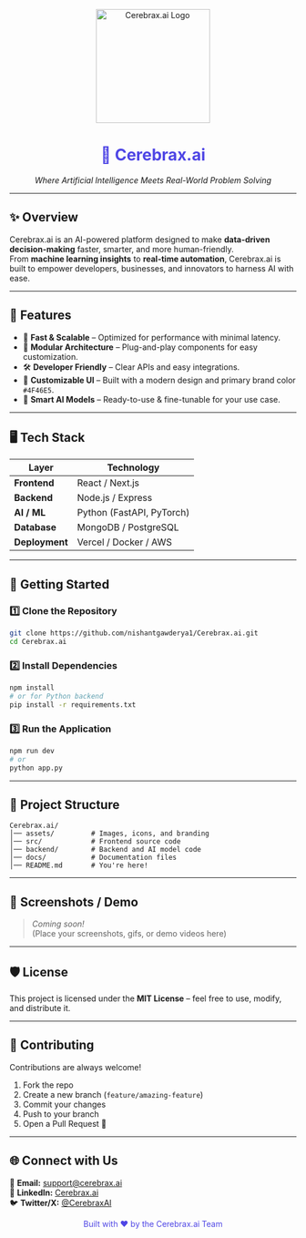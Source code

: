 <!-- Project Logo -->
<p align="center">
  <img src="assets/logo.svg" alt="Cerebrax.ai Logo" width="200" />
</p>

<h1 align="center" style="color:#4F46E5;">🧠 Cerebrax.ai</h1>
<p align="center">
  <i>Where Artificial Intelligence Meets Real-World Problem Solving</i>
</p>

---

## ✨ Overview  
Cerebrax.ai is an AI-powered platform designed to make **data-driven decision-making** faster, smarter, and more human-friendly.  
From **machine learning insights** to **real-time automation**, Cerebrax.ai is built to empower developers, businesses, and innovators to harness AI with ease.

---

## 🎯 Features  
- 🚀 **Fast & Scalable** – Optimized for performance with minimal latency.  
- 🧩 **Modular Architecture** – Plug-and-play components for easy customization.  
- 🛠 **Developer Friendly** – Clear APIs and easy integrations.  
- 🎨 **Customizable UI** – Built with a modern design and primary brand color `#4F46E5`.  
- 🤖 **Smart AI Models** – Ready-to-use & fine-tunable for your use case.

---

## 🖥 Tech Stack  
| Layer              | Technology |
|--------------------|------------|
| **Frontend**       | React / Next.js |
| **Backend**        | Node.js / Express |
| **AI / ML**        | Python (FastAPI, PyTorch) |
| **Database**       | MongoDB / PostgreSQL |
| **Deployment**     | Vercel / Docker / AWS |

---

## 🚦 Getting Started  

### 1️⃣ Clone the Repository  
```bash
git clone https://github.com/nishantgawderya1/Cerebrax.ai.git
cd Cerebrax.ai
```

### 2️⃣ Install Dependencies  
```bash
npm install
# or for Python backend
pip install -r requirements.txt
```

### 3️⃣ Run the Application  
```bash
npm run dev
# or
python app.py
```

---

## 📌 Project Structure  
```
Cerebrax.ai/
│── assets/         # Images, icons, and branding
│── src/            # Frontend source code
│── backend/        # Backend and AI model code
│── docs/           # Documentation files
│── README.md       # You're here!
```

---

## 📸 Screenshots / Demo  
> _Coming soon!_  
(Place your screenshots, gifs, or demo videos here)

---

## 🛡 License  
This project is licensed under the **MIT License** – feel free to use, modify, and distribute it.

---

## 🤝 Contributing  
Contributions are always welcome!  
1. Fork the repo  
2. Create a new branch (`feature/amazing-feature`)  
3. Commit your changes  
4. Push to your branch  
5. Open a Pull Request 🚀

---

## 🌐 Connect with Us  
📧 **Email:** support@cerebrax.ai  
💼 **LinkedIn:** [Cerebrax.ai](https://linkedin.com/company/cerebrax-ai)  
🐦 **Twitter/X:** [@CerebraxAI](https://twitter.com/CerebraxAI)  

<p align="center" style="color:#4F46E5;">
  Built with ❤️ by the Cerebrax.ai Team
</p>
